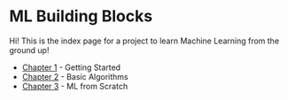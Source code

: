 # ML Building Blocks

Hi! This is the index page for a project to learn Machine Learning from the ground up! 

- [Chapter 1](https://github.com/TrevorW-code/ML-Building-Blocks/tree/main/chapter_1) - Getting Started
- [Chapter 2](https://github.com/TrevorW-code/ML-Building-Blocks/tree/main/chapter_2) - Basic Algorithms
- [Chapter 3](https://github.com/TrevorW-code/ML-Building-Blocks/tree/main/chapter_3) - ML from Scratch
